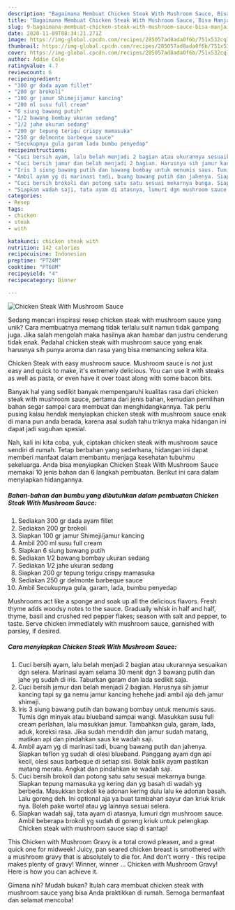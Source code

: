 ```yaml
---
description: "Bagaimana Membuat Chicken Steak With Mushroom Sauce, Bisa Manjain Lidah"
title: "Bagaimana Membuat Chicken Steak With Mushroom Sauce, Bisa Manjain Lidah"
slug: 9-bagaimana-membuat-chicken-steak-with-mushroom-sauce-bisa-manjain-lidah
date: 2020-11-09T08:34:21.271Z
image: https://img-global.cpcdn.com/recipes/285057ad8ada0f6b/751x532cq70/chicken-steak-with-mushroom-sauce-foto-resep-utama.jpg
thumbnail: https://img-global.cpcdn.com/recipes/285057ad8ada0f6b/751x532cq70/chicken-steak-with-mushroom-sauce-foto-resep-utama.jpg
cover: https://img-global.cpcdn.com/recipes/285057ad8ada0f6b/751x532cq70/chicken-steak-with-mushroom-sauce-foto-resep-utama.jpg
author: Addie Cole
ratingvalue: 4.7
reviewcount: 6
recipeingredient:
- "300 gr dada ayam fillet"
- "200 gr brokoli"
- "100 gr jamur Shimejijamur kancing"
- "200 ml susu full cream"
- "6 siung bawang putih"
- "1/2 bawang bombay ukuran sedang"
- "1/2 jahe ukuran sedang"
- "200 gr tepung terigu crispy mamasuka"
- "250 gr delmonte barbeque sauce"
- "Secukupnya gula garam lada bumbu penyedap"
recipeinstructions:
- "Cuci bersih ayam, lalu belah menjadi 2 bagian atau ukurannya sesuaikan dgn selera. Marinasi ayam selama 30 menit dgn 3 bawang putih dan jahe yg sudah di iris. Taburkan garam dan lada sedikit saja."
- "Cuci bersih jamur dan belah menjadi 2 bagian. Harusnya sih jamur kancing tapi sy ga nemu jamur kancing hehehe jadi ambil aja deh jamur shimeji."
- "Iris 3 siung bawang putih dan bawang bombay untuk menumis saus. Tumis dgn minyak atau blueband sampai wangi. Masukkan susu full cream perlahan, lalu masukkan jamur. Tambahkan gula, garam, lada, aduk, koreksi rasa. Jika sudah mendidih dan jamur sudah matang, matikan api dan pindahkan saus ke wadah saji."
- "Ambil ayam yg di marinasi tadi, buang bawang putih dan jahenya. Siapkan teflon yg sudah di olesi blueband. Panggang ayam dgn api kecil, olesi saus barbeque di setiap sisi. Bolak balik ayam pastikan matang merata. Angkat dan pindahkan ke wadah saji."
- "Cuci bersih brokoli dan potong satu satu sesuai mekarnya bunga. Siapkan tepung mamasuka yg kering dan yg basah di wadah yg berbeda. Masukkan brokoli ke adonan kering dulu lalu ke adonan basah. Lalu goreng deh. Ini optional aja ya buat tambahan sayur dan kriuk kriuk nya. Boleh pake wortel atau yg lainnya sesuai selera."
- "Siapkan wadah saji, tata ayam di atasnya, lumuri dgn mushroom sauce. Ambil beberapa brokoli yg sudah di goreng kriuk untuk pelengkap. Chicken steak with mushroom sauce siap di santap!"
categories:
- Resep
tags:
- chicken
- steak
- with

katakunci: chicken steak with 
nutrition: 142 calories
recipecuisine: Indonesian
preptime: "PT24M"
cooktime: "PT60M"
recipeyield: "4"
recipecategory: Dinner

---
```



![Chicken Steak With Mushroom Sauce](https://img-global.cpcdn.com/recipes/285057ad8ada0f6b/751x532cq70/chicken-steak-with-mushroom-sauce-foto-resep-utama.jpg)

Sedang mencari inspirasi resep chicken steak with mushroom sauce yang unik? Cara membuatnya memang tidak terlalu sulit namun tidak gampang juga. Jika salah mengolah maka hasilnya akan hambar dan justru cenderung tidak enak. Padahal chicken steak with mushroom sauce yang enak harusnya sih punya aroma dan rasa yang bisa memancing selera kita.

Chicken Steak with easy mushroom sauce. Mushroom sauce is not just easy and quick to make, it&#39;s extremely delicious. You can use it with steaks as well as pasta, or even have it over toast along with some bacon bits.

Banyak hal yang sedikit banyak mempengaruhi kualitas rasa dari chicken steak with mushroom sauce, pertama dari jenis bahan, kemudian pemilihan bahan segar sampai cara membuat dan menghidangkannya. Tak perlu pusing kalau hendak menyiapkan chicken steak with mushroom sauce enak di mana pun anda berada, karena asal sudah tahu triknya maka hidangan ini dapat jadi suguhan spesial.


Nah, kali ini kita coba, yuk, ciptakan chicken steak with mushroom sauce sendiri di rumah. Tetap berbahan yang sederhana, hidangan ini dapat memberi manfaat dalam membantu menjaga kesehatan tubuhmu sekeluarga. Anda bisa menyiapkan Chicken Steak With Mushroom Sauce memakai 10 jenis bahan dan 6 langkah pembuatan. Berikut ini cara dalam menyiapkan hidangannya.

<!--inarticleads1-->

##### Bahan-bahan dan bumbu yang dibutuhkan dalam pembuatan Chicken Steak With Mushroom Sauce:

1. Sediakan 300 gr dada ayam fillet
1. Sediakan 200 gr brokoli
1. Siapkan 100 gr jamur Shimeji/jamur kancing
1. Ambil 200 ml susu full cream
1. Siapkan 6 siung bawang putih
1. Sediakan 1/2 bawang bombay ukuran sedang
1. Sediakan 1/2 jahe ukuran sedang
1. Siapkan 200 gr tepung terigu crispy mamasuka
1. Sediakan 250 gr delmonte barbeque sauce
1. Ambil Secukupnya gula, garam, lada, bumbu penyedap


Mushrooms act like a sponge and soak up all the delicious flavors. Fresh thyme adds woodsy notes to the sauce. Gradually whisk in half and half, thyme, basil and crushed red pepper flakes; season with salt and pepper, to taste. Serve chicken immediately with mushroom sauce, garnished with parsley, if desired. 

<!--inarticleads2-->

##### Cara menyiapkan Chicken Steak With Mushroom Sauce:

1. Cuci bersih ayam, lalu belah menjadi 2 bagian atau ukurannya sesuaikan dgn selera. Marinasi ayam selama 30 menit dgn 3 bawang putih dan jahe yg sudah di iris. Taburkan garam dan lada sedikit saja.
1. Cuci bersih jamur dan belah menjadi 2 bagian. Harusnya sih jamur kancing tapi sy ga nemu jamur kancing hehehe jadi ambil aja deh jamur shimeji.
1. Iris 3 siung bawang putih dan bawang bombay untuk menumis saus. Tumis dgn minyak atau blueband sampai wangi. Masukkan susu full cream perlahan, lalu masukkan jamur. Tambahkan gula, garam, lada, aduk, koreksi rasa. Jika sudah mendidih dan jamur sudah matang, matikan api dan pindahkan saus ke wadah saji.
1. Ambil ayam yg di marinasi tadi, buang bawang putih dan jahenya. Siapkan teflon yg sudah di olesi blueband. Panggang ayam dgn api kecil, olesi saus barbeque di setiap sisi. Bolak balik ayam pastikan matang merata. Angkat dan pindahkan ke wadah saji.
1. Cuci bersih brokoli dan potong satu satu sesuai mekarnya bunga. Siapkan tepung mamasuka yg kering dan yg basah di wadah yg berbeda. Masukkan brokoli ke adonan kering dulu lalu ke adonan basah. Lalu goreng deh. Ini optional aja ya buat tambahan sayur dan kriuk kriuk nya. Boleh pake wortel atau yg lainnya sesuai selera.
1. Siapkan wadah saji, tata ayam di atasnya, lumuri dgn mushroom sauce. Ambil beberapa brokoli yg sudah di goreng kriuk untuk pelengkap. Chicken steak with mushroom sauce siap di santap!


This Chicken with Mushroom Gravy is a total crowd pleaser, and a great quick one for midweek! Juicy, pan seared chicken breast is smothered with a mushroom gravy that is absolutely to die for. And don&#39;t worry - this recipe makes plenty of gravy! Winner, winner … Chicken with Mushroom Gravy! Here is how you can achieve it. 

Gimana nih? Mudah bukan? Itulah cara membuat chicken steak with mushroom sauce yang bisa Anda praktikkan di rumah. Semoga bermanfaat dan selamat mencoba!
